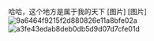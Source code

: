 哈哈，这个地方是属于我的天下
 [图片]
 [图片]
 ![9a6464f9215f2d880826e11a8bfe02a](https://user-images.githubusercontent.com/91063747/134152092-43c227dd-58ab-4874-9bc5-d00320dca000.jpg)
![a3fe43edab8deb0db5d9d07d7cfe01d](https://user-images.githubusercontent.com/91063747/134152115-1378f6b8-97b5-4d15-b220-0b475c7f1834.jpg)
